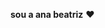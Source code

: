 **sou a ana beatriz** ❤️

<!--
**martinanab/martinanab**    
 
- 🔭 SOU INICIANTE NO ALURA  ...
- 🌸 TENHO 15 ANOS...
- 🍒 ESTUDO NA MIF  ...
- ♥️ GOSTO DE CAVALOS  ...
- 👩‍❤️‍👨 NAMORO A 1 ano e 8 MESSES ...
-  
